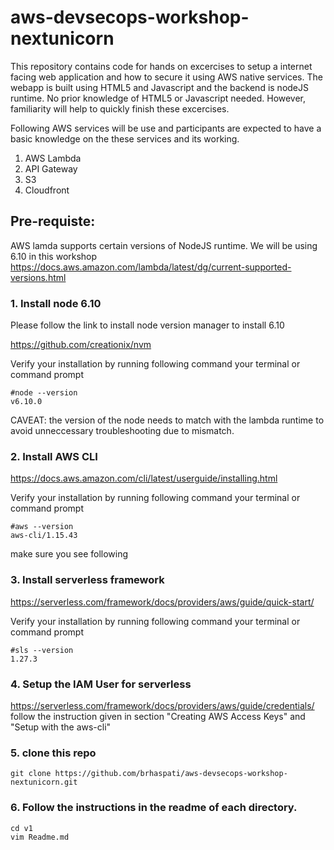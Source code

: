 # aws-devsecops-workshop-nextunicorn
This repository contains code for hands on excercises to setup a internet facing web application and how to secure it using AWS native services.
The webapp is built using HTML5 and Javascript and the backend is nodeJS runtime. No prior knowledge of HTML5 or Javascript needed. 
However, familiarity will help to quickly finish these excercises.

Following AWS services will be use and participants are expected to have a basic knowledge on the these services and its working. 
1. AWS Lambda
2. API Gateway
3. S3
4. Cloudfront


## Pre-requiste:

AWS lamda supports certain versions of NodeJS runtime. We will be using 6.10 in this workshop
https://docs.aws.amazon.com/lambda/latest/dg/current-supported-versions.html

### 1. Install node 6.10 

Please follow the link to install node version manager to install 6.10

https://github.com/creationix/nvm

Verify your installation by running following command your terminal or command prompt

```shell
#node --version
v6.10.0
```

CAVEAT: the version of the node needs to match with the lambda runtime to avoid unneccessary troubleshooting due to mismatch.

### 2. Install AWS CLI
https://docs.aws.amazon.com/cli/latest/userguide/installing.html

Verify your installation by running following command your terminal or command prompt
```shell
#aws --version
aws-cli/1.15.43
```

make sure you see following

### 3. Install serverless framework

https://serverless.com/framework/docs/providers/aws/guide/quick-start/

Verify your installation by running following command your terminal or command prompt

```shell
#sls --version
1.27.3
```

### 4. Setup the IAM User for serverless


https://serverless.com/framework/docs/providers/aws/guide/credentials/
follow the instruction given in section "Creating AWS Access Keys" and "Setup with the aws-cli"


### 5. clone this repo

```shell
git clone https://github.com/brhaspati/aws-devsecops-workshop-nextunicorn.git
```

### 6. Follow the instructions in the readme of each directory.

```shell
cd v1
vim Readme.md
```
